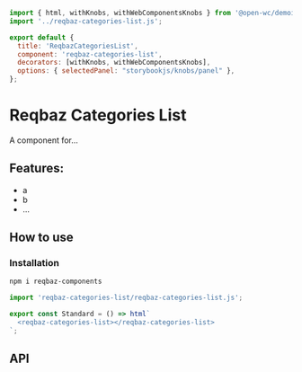 ```js script
import { html, withKnobs, withWebComponentsKnobs } from '@open-wc/demoing-storybook';
import '../reqbaz-categories-list.js';

export default {
  title: 'ReqbazCategoriesList',
  component: 'reqbaz-categories-list',
  decorators: [withKnobs, withWebComponentsKnobs],
  options: { selectedPanel: "storybookjs/knobs/panel" },
};
```

# Reqbaz Categories List

A component for...

## Features:

- a
- b
- ...

## How to use

### Installation

```bash
npm i reqbaz-components
```

```js
import 'reqbaz-categories-list/reqbaz-categories-list.js';
```

```js preview-story
export const Standard = () => html`
  <reqbaz-categories-list></reqbaz-categories-list>
`;
```

## API

<sb-props of="reqbaz-categories-list"></sb-props>
